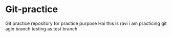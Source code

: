 # Git-practice
Git practice repository for practice purpose
Hai this is ravi 
i am practicing git 
agin branch testing
as test branch
